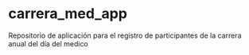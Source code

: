 # carrera_med_app
Repositorio de aplicación para el registro de participantes de la carrera anual del día del medico
